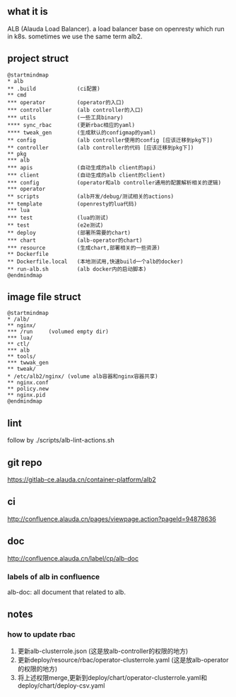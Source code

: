 ## what it is
ALB (Alauda Load Balancer). a load balancer base on openresty which run in k8s. sometimes we use the same term alb2.
## project struct
```plantuml
@startmindmap
* alb
** .build             (ci配置)
** cmd
*** operator          (operator的入口)
*** controller        (alb controller的入口)
*** utils             (一些工具binary)
**** sync_rbac        (更新rbac相应的yaml)
**** tweak_gen        (生成默认的configmap的yaml)
** config             (alb controller使用的config [应该迁移到pkg下])
** controller         (alb controller的代码 [应该迁移到pkg下])
** pkg
*** alb
*** apis              (自动生成的alb client的api)
*** client            (自动生成的alb client的client)
*** config            (operator和alb controller通用的配置解析相关的逻辑)
*** operator
** scripts            (alb开发/debug/测试相关的actions)
** template           (openresty的lua代码)
*** lua 
*** test              (lua的测试)
** test               (e2e测试)
** deploy             (部署所需要的chart)
*** chart             (alb-operator的chart)
*** resource          (生成chart,部署相关的一些资源)
** Dockerfile
** Dockerfile.local   (本地测试用,快速build一个alb的docker)
** run-alb.sh         (alb docker内的启动脚本)
@endmindmap
```
## image file struct
```plantuml
@startmindmap
* /alb/
** nginx/
*** /run     (volumed empty dir)
*** lua/
** ctl/
*** alb
** tools/
*** twwak_gen
** tweak/
* /etc/alb2/nginx/ (volume alb容器和nginx容器共享)
** nginx.conf
** policy.new
** nginx.pid
@endmindmap
```

## lint 
follow by ./scripts/alb-lint-actions.sh
## git repo 
https://gitlab-ce.alauda.cn/container-platform/alb2
## ci
http://confluence.alauda.cn/pages/viewpage.action?pageId=94878636
## doc
http://confluence.alauda.cn/label/cp/alb-doc
### labels of alb in confluence
alb-doc: all document that related to alb.
## notes
### how to update rbac
1. 更新alb-clusterrole.json                             (这是放alb-controller的权限的地方)
2. 更新deploy/resource/rbac/operator-clusterrole.yaml   (这是放alb-operator的权限的地方)
3. 将上述权限merge,更新到deploy/chart/operator-clusterrole.yaml和deploy/chart/deploy-csv.yaml